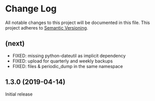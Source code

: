 # Change Log

All notable changes to this project will be documented in this file. This
project adheres to [Semantic Versioning](http://semver.org/).

## (next)

- FIXED: missing python-dateutil as implicit dependency
- FIXED: upload for quarterly and weekly backups
- FIXED: files & periodic_dump in the same namespace

## 1.3.0 (2019-04-14)

Initial release

